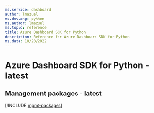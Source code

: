 ```yaml
---
ms.service: dashboard
author: lmazuel
ms.devlang: python
ms.author: lmazuel
ms.topic: reference
title: Azure Dashboard SDK for Python
description: Reference for Azure Dashboard SDK for Python
ms.data: 10/28/2022
---
```

# Azure Dashboard SDK for Python - latest

## Management packages - latest
[!INCLUDE [mgmt-packages](dashboard-mgmt-index.md)]